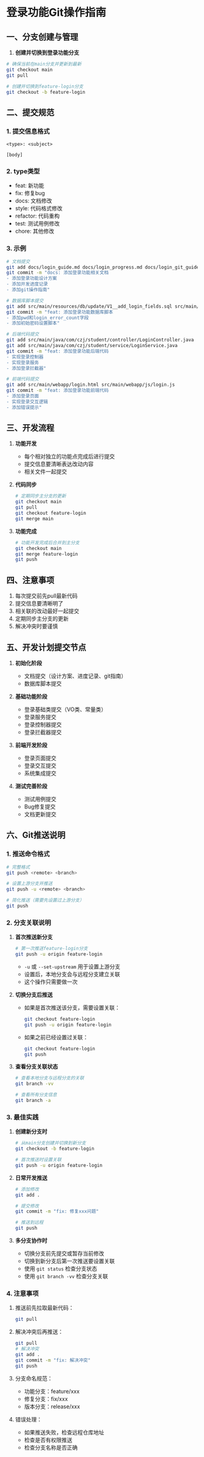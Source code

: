 # 登录功能Git操作指南

## 一、分支创建与管理
1. **创建并切换到登录功能分支**
```bash
# 确保当前在main分支并更新到最新
git checkout main
git pull

# 创建并切换到feature-login分支
git checkout -b feature-login
```

## 二、提交规范
### 1. 提交信息格式
```
<type>: <subject>

[body]
```

### 2. type类型
- feat: 新功能
- fix: 修复bug
- docs: 文档修改
- style: 代码格式修改
- refactor: 代码重构
- test: 测试用例修改
- chore: 其他修改

### 3. 示例
```bash
# 文档提交
git add docs/login_guide.md docs/login_progress.md docs/login_git_guide.md
git commit -m "docs: 添加登录功能相关文档
- 添加登录功能设计方案
- 添加开发进度记录
- 添加git操作指南"

# 数据库脚本提交
git add src/main/resources/db/update/V1__add_login_fields.sql src/main/resources/db/update/V1__update_login_data.sql
git commit -m "feat: 添加登录功能数据库脚本
- 添加pwd和login_error_count字段
- 添加初始密码设置脚本"

# 后端代码提交
git add src/main/java/com/czj/student/controller/LoginController.java
git add src/main/java/com/czj/student/service/LoginService.java
git commit -m "feat: 添加登录功能后端代码
- 实现登录控制器
- 实现登录服务
- 添加登录拦截器"

# 前端代码提交
git add src/main/webapp/login.html src/main/webapp/js/login.js
git commit -m "feat: 添加登录功能前端代码
- 添加登录页面
- 实现登录交互逻辑
- 添加错误提示"
```

## 三、开发流程
1. **功能开发**
   - 每个相对独立的功能点完成后进行提交
   - 提交信息要清晰表达改动内容
   - 相关文件一起提交

2. **代码同步**
   ```bash
   # 定期同步主分支的更新
   git checkout main
   git pull
   git checkout feature-login
   git merge main
   ```

3. **功能完成**
   ```bash
   # 功能开发完成后合并到主分支
   git checkout main
   git merge feature-login
   git push
   ```

## 四、注意事项
1. 每次提交前先pull最新代码
2. 提交信息要清晰明了
3. 相关联的改动最好一起提交
4. 定期同步主分支的更新
5. 解决冲突时要谨慎

## 五、开发计划提交节点
1. **初始化阶段**
   - 文档提交（设计方案、进度记录、git指南）
   - 数据库脚本提交

2. **基础功能阶段**
   - 登录基础类提交（VO类、常量类）
   - 登录服务提交
   - 登录控制器提交
   - 登录拦截器提交

3. **前端开发阶段**
   - 登录页面提交
   - 登录交互提交
   - 系统集成提交

4. **测试完善阶段**
   - 测试用例提交
   - Bug修复提交
   - 文档更新提交

## 六、Git推送说明
### 1. 推送命令格式
```bash
# 完整格式
git push <remote> <branch>

# 设置上游分支并推送
git push -u <remote> <branch>

# 简化推送（需要先设置过上游分支）
git push
```

### 2. 分支关联说明
1. **首次推送新分支**
   ```bash
   # 第一次推送feature-login分支
   git push -u origin feature-login
   ```
   - `-u` 或 `--set-upstream` 用于设置上游分支
   - 设置后，本地分支会与远程分支建立关联
   - 这个操作只需要做一次

2. **切换分支后推送**
   - 如果是首次推送该分支，需要设置关联：
     ```bash
     git checkout feature-login
     git push -u origin feature-login
     ```
   - 如果之前已经设置过关联：
     ```bash
     git checkout feature-login
     git push
     ```

3. **查看分支关联状态**
   ```bash
   # 查看本地分支与远程分支的关联
   git branch -vv
   
   # 查看所有分支信息
   git branch -a
   ```

### 3. 最佳实践
1. **创建新分支时**
   ```bash
   # 从main分支创建并切换到新分支
   git checkout -b feature-login
   
   # 首次推送时设置关联
   git push -u origin feature-login
   ```

2. **日常开发推送**
   ```bash
   # 添加修改
   git add .
   
   # 提交修改
   git commit -m "fix: 修复xxx问题"
   
   # 推送到远程
   git push
   ```

3. **多分支协作时**
   - 切换分支前先提交或暂存当前修改
   - 切换到新分支后第一次推送要设置关联
   - 使用 `git status` 检查分支状态
   - 使用 `git branch -vv` 检查分支关联

### 4. 注意事项
1. 推送前先拉取最新代码：
   ```bash
   git pull
   ```

2. 解决冲突后再推送：
   ```bash
   git pull
   # 解决冲突
   git add .
   git commit -m "fix: 解决冲突"
   git push
   ```

3. 分支命名规范：
   - 功能分支：feature/xxx
   - 修复分支：fix/xxx
   - 版本分支：release/xxx

4. 错误处理：
   - 如果推送失败，检查远程仓库地址
   - 检查是否有权限推送
   - 检查分支名称是否正确 